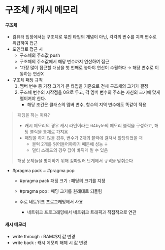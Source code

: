 # 구조체 / 캐시 메모리

#### 구조체

* 컴퓨터 입장에서는 구조체로 묶인 타입의 개념이 아닌, 각각의 변수를 지역 변수로 취급하여 접근
* 포인터로 접근 시
  * 구조체의 주소값 push
  * 구조체의  주소값에서 해당 변수까지 연산하여 접근
  * '가장 많이 접근할 대상을 첫 번째로 놓아야 연산이 수월하다 → 해당 변수로 이동하는 연산X
* 구조체 패딩 규칙
  1. 멤버 변수 중 가장 크기가 큰 타입을 기준으로 전체 구조체의 크기가 결정
  2. 구조체 변수의 시작점을 0으로 두고, 각 멤버 변수의 주소는 자신의 크기에 맞게 떨어져야 한다.
     * 해당 조건은 클래스의 멤버 변수, 함수의 지역 변수에도 똑같이 적용

> 패딩을 하는 이유?
>
> * 캐시 메모리의 경우 캐시 라인이라는 64byte의 메모리 블럭을 구성하고, 해당 블럭을 통채로 가져옴
> * 패딩을 하지 않을 경우, 변수가 2개의 블럭에 걸쳐서 할당되었을 때
>   * 블럭 2개를 읽어들어야하기 때문에 성능 ↓
>   * 멀티 스레드의 경우 값이 바뀌게 될 수 있음
>
> 해당 문제들을 방지하기 위해 컴파일러 단계에서 규격을 맞춰준다

* \#pragma pack ~ \#pragma pop
  * \#pragma pack 패딩 크기 : 패딩의 크기를 지정
  * \#pragma pop : 패딩 크기를 원래대로 되돌림
  * 주로 네트워크 프로그래밍에서 사용

    * 네트워크 프로그래밍에서 네트워크 트래픽과 직접적으로 연관

#### 캐시 메모리

* write through : RAM까지 값 변경
* write back : 캐시 메모리 해제 시 값 변경



#### 

